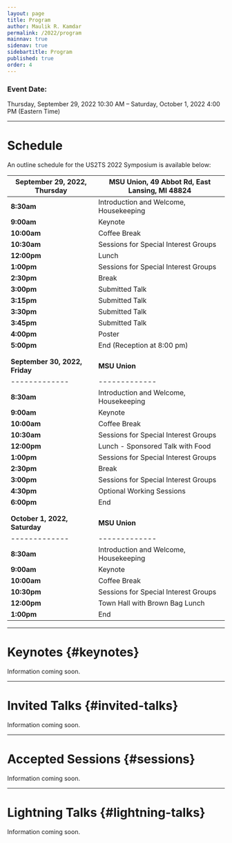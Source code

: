 ```yaml
---
layout: page
title: Program
author: Maulik R. Kamdar
permalink: /2022/program
mainnav: true
sidenav: true
sidebartitle: Program
published: true
order: 4
---
```


### Event Date:

Thursday, September 29, 2022 10:30 AM – Saturday, October 1, 2022 4:00 PM (Eastern Time)

----------------------------------------------------------------

# Schedule

An outline schedule for the US2TS 2022 Symposium is available below:

| **September 29, 2022, Thursday** | MSU Union, 49 Abbot Rd, East Lansing, MI 48824 |
| ------------- | ------------- |
| **8:30am**      | Introduction and Welcome, Housekeeping |
| **9:00am**  | Keynote |
| **10:00am**  | Coffee Break |
| **10:30am**  | Sessions for Special Interest Groups |
| **12:00pm**  |  Lunch |
| **1:00pm**  | Sessions for Special Interest Groups |
| **2:30pm**  | Break |
| **3:00pm**  | Submitted Talk |
| **3:15pm**  | Submitted Talk |
| **3:30pm**  | Submitted Talk |
| **3:45pm**  | Submitted Talk |
| **4:00pm**  | Poster |
| **5:00pm**  | End (Reception at 8:00 pm) |
|  |  |
|  |  |
| **September 30, 2022, Friday** | **MSU Union** |
| ------------- | ------------- |
| **8:30am**      | Introduction and Welcome, Housekeeping |
| **9:00am**  | Keynote |
| **10:00am**  | Coffee Break |
| **10:30am**  | Sessions for Special Interest Groups |
| **12:00pm**  |  Lunch - Sponsored Talk with Food |
| **1:00pm**  | Sessions for Special Interest Groups |
| **2:30pm**  | Break |
| **3:00pm**  | Sessions for Special Interest Groups |
| **4:30pm**  | Optional Working Sessions |
| **6:00pm**  | End |
|  |  |
|  |  |
| **October 1, 2022, Saturday** | **MSU Union** |
| ------------- | ------------- |
| **8:30am**      | Introduction and Welcome, Housekeeping |
| **9:00am**  | Keynote |
| **10:00am**  | Coffee Break |
| **10:30pm**  | Sessions for Special Interest Groups |
| **12:00pm**  | Town Hall with Brown Bag Lunch|
| **1:00pm**  | End |

----------------------------------------------------------------

# Keynotes {#keynotes}

Information coming soon.

----------------------------------------------------------------

# Invited Talks {#invited-talks}

Information coming soon.

----------------------------------------------------------------

# Accepted Sessions {#sessions}

Information coming soon.

----------------------------------------------------------------

# Lightning Talks {#lightning-talks}

Information coming soon.
